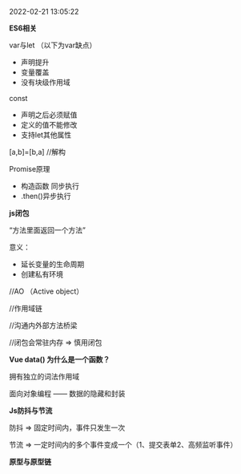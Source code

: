  2022-02-21 13:05:22

**ES6相关**

var与let （以下为var缺点）

- 声明提升
- 变量覆盖
- 没有块级作用域

const

- 声明之后必须赋值
- 定义的值不能修改
- 支持let其他属性



[a,b]=[b,a] //解构



Promise原理

- 构造函数 同步执行
- .then()异步执行



**js闭包**

“方法里面返回一个方法”

意义：

- 延长变量的生命周期
- 创建私有环境



//AO （Active object）



//作用域链



//沟通内外部方法桥梁

//闭包会常驻内存 => 慎用闭包





**Vue data() 为什么是一个函数？**



拥有独立的词法作用域



面向对象编程 —— 数据的隐藏和封装





**Js防抖与节流**



防抖 => 固定时间内，事件只发生一次

节流 => 一定时间内的多个事件变成一个（1、提交表单2、高频监听事件）





**原型与原型链**